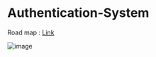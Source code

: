# Authentication-System

Road map : [Link](https://whimsical.com/mern-auth-4P3mjBpwDnJuzkdXLaJrvT)

![image](https://github.com/user-attachments/assets/960d48bb-9fc8-4684-b206-8e9339f6dc8c)
